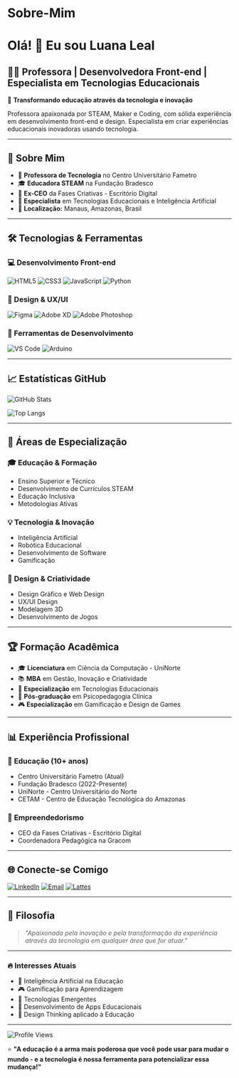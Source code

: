 # Sobre-Mim
# Olá! 👋 Eu sou Luana Leal

## 👩‍💻 Professora | Desenvolvedora Front-end | Especialista em Tecnologias Educacionais

🌟 **Transformando educação através da tecnologia e inovação**

Professora apaixonada por STEAM, Maker e Coding, com sólida experiência em desenvolvimento front-end e design. Especialista em criar experiências educacionais inovadoras usando tecnologia.

---

## 🚀 Sobre Mim

- 🏫 **Professora de Tecnologia** no Centro Universitário Fametro
- 🎓 **Educadora STEAM** na Fundação Bradesco 
- 💼 **Ex-CEO** da Fases Criativas - Escritório Digital
- 🎯 **Especialista** em Tecnologias Educacionais e Inteligência Artificial
- 📍 **Localização:** Manaus, Amazonas, Brasil

---

## 🛠️ Tecnologias & Ferramentas

### 💻 Desenvolvimento Front-end
![HTML5](https://img.shields.io/badge/HTML5-E34F26?style=for-the-badge&logo=html5&logoColor=white)
![CSS3](https://img.shields.io/badge/CSS3-1572B6?style=for-the-badge&logo=css3&logoColor=white)
![JavaScript](https://img.shields.io/badge/JavaScript-F7DF1E?style=for-the-badge&logo=javascript&logoColor=black)
![Python](https://img.shields.io/badge/Python-14354C?style=for-the-badge&logo=python&logoColor=white)

### 🎨 Design & UX/UI
![Figma](https://img.shields.io/badge/Figma-F24E1E?style=for-the-badge&logo=figma&logoColor=white)
![Adobe XD](https://img.shields.io/badge/Adobe%20XD-470137?style=for-the-badge&logo=Adobe%20XD&logoColor=#FF61F6)
![Adobe Photoshop](https://img.shields.io/badge/Adobe%20Photoshop-31A8FF?style=for-the-badge&logo=Adobe%20Photoshop&logoColor=black)

### 🔧 Ferramentas de Desenvolvimento
![VS Code](https://img.shields.io/badge/VS%20Code-0078D4?style=for-the-badge&logo=visual%20studio%20code&logoColor=white)
![Arduino](https://img.shields.io/badge/Arduino-00979D?style=for-the-badge&logo=Arduino&logoColor=white)

---

## 📈 Estatísticas GitHub

![GitHub Stats](https://github-readme-stats.vercel.app/api?username=luanalealm&show_icons=true&theme=radical&locale=pt-br)

![Top Langs](https://github-readme-stats.vercel.app/api/top-langs/?username=luanalealm&layout=compact&theme=radical&locale=pt-br)

---

## 🎯 Áreas de Especialização

### 🎓 **Educação & Formação**
- Ensino Superior e Técnico
- Desenvolvimento de Currículos STEAM
- Educação Inclusiva
- Metodologias Ativas

### 💡 **Tecnologia & Inovação**
- Inteligência Artificial
- Robótica Educacional
- Desenvolvimento de Software
- Gamificação

### 🎨 **Design & Criatividade**
- Design Gráfico e Web Design
- UX/UI Design
- Modelagem 3D
- Desenvolvimento de Jogos

---

## 🏆 Formação Acadêmica

- 🎓 **Licenciatura** em Ciência da Computação - UniNorte
- 📚 **MBA** em Gestão, Inovação e Criatividade
- 🔬 **Especialização** em Tecnologias Educacionais
- 🧠 **Pós-graduação** em Psicopedagogia Clínica
- 🎮 **Especialização** em Gamificação e Design de Games

---

## 📊 Experiência Profissional

### 🏫 **Educação (10+ anos)**
- Centro Universitário Fametro (Atual)
- Fundação Bradesco (2022-Presente)
- UniNorte - Centro Universitário do Norte
- CETAM - Centro de Educação Tecnológica do Amazonas

### 💼 **Empreendedorismo**
- CEO da Fases Criativas - Escritório Digital
- Coordenadora Pedagógica na Gracom

---

## 🌐 Conecte-se Comigo

[![LinkedIn](https://img.shields.io/badge/LinkedIn-0077B5?style=for-the-badge&logo=linkedin&logoColor=white)](https://linkedin.com/in/luanalealm)
[![Email](https://img.shields.io/badge/Email-D14836?style=for-the-badge&logo=gmail&logoColor=white)](mailto:prof.luanalealm@gmail.com)
[![Lattes](https://img.shields.io/badge/Lattes-FF6B6B?style=for-the-badge&logo=academia&logoColor=white)](http://lattes.cnpq.br/9283312590828464)

---

## 💭 Filosofia

> *"Apaixonada pela inovação e pela transformação da experiência através da tecnologia em qualquer área que for atuar."*

---

### 🔥 Interesses Atuais
- 🤖 Inteligência Artificial na Educação
- 🎮 Gamificação para Aprendizagem
- 🚀 Tecnologias Emergentes
- 📱 Desenvolvimento de Apps Educacionais
- 🎨 Design Thinking aplicado à Educação

---

![Profile Views](https://komarev.com/ghpvc/?username=luanalealm&color=blueviolet&style=for-the-badge)

⭐ **"A educação é a arma mais poderosa que você pode usar para mudar o mundo - e a tecnologia é nossa ferramenta para potencializar essa mudança!"**
